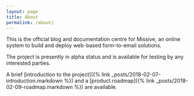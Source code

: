 ```yaml
---
layout: page
title: About
permalink: /about/
---
```


This is the official blog and documentation centre for Missive, an online system to
build and deploy web-based form-to-email solutions.

The project is presently in alpha status and is available for testing by any
interested parties.

A brief [introduction to the project]({% link _posts/2018-02-07-introduction.markdown %}) and a
[product roadmap]({% link _posts/2018-02-09-roadmap.markdown %}) are available.
